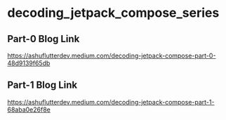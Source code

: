# decoding_jetpack_compose_series
## Part-0 Blog Link
https://ashuflutterdev.medium.com/decoding-jetpack-compose-part-0-48d9139f65db
## Part-1 Blog Link
https://ashuflutterdev.medium.com/decoding-jetpack-compose-part-1-68aba0e26f8e
